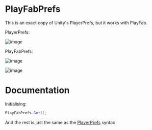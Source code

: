 # PlayFabPrefs
This is an exact copy of Unity's PlayerPrefs, but it works with PlayFab.

PlayerPrefs:

![image](https://github.com/fchb1239/PlayFabPrefs/assets/29258204/f4be7221-a1da-4d92-86cf-f3de7be439ea)

PlayFabPrefs:

![image](https://github.com/fchb1239/PlayFabPrefs/assets/29258204/478e4190-437a-4cc6-851c-399ecc80a1fe)

![image](https://github.com/fchb1239/PlayFabPrefs/assets/29258204/dd0b1098-f79b-4ecd-aced-30b2f0a4c3a2)

# Documentation
Initialising:
```cs
PlayFabPrefs.Get();
```

And the rest is just the same as the [PlayerPrefs](https://docs.unity3d.com/ScriptReference/PlayerPrefs.html) syntax
